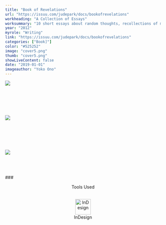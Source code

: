 ```yaml
---
title: "Book of Revelations"
url: "https://issuu.com/judepark/docs/bookofrevelations"
workheading: "A Collection of Essays"
worksummary: "10 short essays about random thoughts, recollections of memories and conversations had. Published online."
year: "2012"
myrole: "Writing"
link: "https://issuu.com/judepark/docs/bookofrevelations"
categories: ["Book]"]
color: "#525252"
image: "cover5.png"
thumb: "cover5.png"
showLiveContent: false
date: "2019-01-01"
imageauthor: "Yoko Ono"
---
```


<div class="photo-grid-container">
<div class="photo-grid">
<img src="image1.png" />
</div>
</div>

<br/><br/><br/><br/>

<div class="photo-grid-container">
<div class="photo-grid">
<img src="image2.png" />
</div>
</div>

<br/><br/><br/><br/>

<div class="photo-grid-container">
<div class="photo-grid">
<img src="image3.png" />
</div>
</div>

<br/><br/><br/>
###<div style="text-align:center">Tools Used</div>
<br/>

<div class="tools-grid-img" style="text-align:center">

<div class="grid-img">
<img src="https://66.media.tumblr.com/aab3e12a5e711fdb5a616313754e65cd/tumblr_pwpexqLa9N1taz7avo1_1280.png" alt="InDesign" width="50"></img>
    <div class="tools-grid-img-description">
     InDesign
    </div>
</div>

</div>